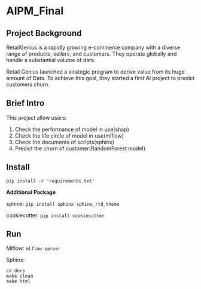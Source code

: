 # AIPM_Final

## Project Background

RetailGenius is a rapidly growing e-commerce company with a diverse range of products, sellers, and customers. They
operate globally and handle a substantial volume of data.

Retail Genius launched a strategic program to derive value from its huge amount of Data. To achieve this goal, they
started a first Al project to predict customers churn.

## Brief Intro

This project allow users:
1. Check the performance of model in use(shap)
2. Check the life circle of model in use(mlflow)
3. Check the documents of scripts(sphinx)
4. Predict the churn of customer(RandomForest model)

## Install

`pip install -r 'requirements.txt'`

**Additional Package**

sphinx: `pip install sphinx sphinx_rtd_theme`

cookiecutter: `pip install cookiecutter`

## Run

Mlflow: `mlflow server`

Sphinx: 
```
cd docs
make clean
make html
```




